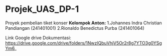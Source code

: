 # Projek_UAS_DP-1
Proyek pembelian tiket konser
**Kelompok Anton:**
1.Johannes Indra Christian Pandiangan (241401001)
2.Rionaldo Benedictus Purba (241401064)

Link Google drive Dokumentasi:
https://drive.google.com/drive/folders/1NwzlQbuVhjV5Or2r8g7YTO3g0YSgYm6_
